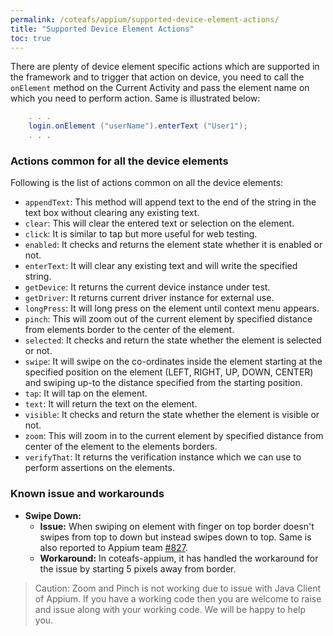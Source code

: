 ```yaml
---
permalink: /coteafs/appium/supported-device-element-actions/
title: "Supported Device Element Actions"
toc: true
---
```


There are plenty of device element specific actions which are supported in the framework and to trigger that action on device, you need to call the `onElement` method on the Current Activity and pass the element name on which you need to perform action. Same is illustrated below:

```java
    . . .
    login.onElement ("userName").enterText ("User1");
    . . .
```
### Actions common for all the device elements

Following is the list of actions common on all the device elements:
* `appendText`: This method will append text to the end of the string in the text box without clearing any existing text.
* `clear`: This will clear the entered text or selection on the element.
* `click`: It is similar to tap but more useful for web testing.
* `enabled`: It checks and returns the element state whether it is enabled or not.
* `enterText`: It will clear any existing text and will write the specified string.
* `getDevice`: It returns the current device instance under test.
* `getDriver`: It returns current driver instance for external use.
* `longPress`: It will long press on the element until context menu appears.
* `pinch`: This will zoom out of the current element by specified distance from elements border to the center of the element.
* `selected`: It checks and return the state whether the element is selected or not.
* `swipe`: It will swipe on the co-ordinates inside the element starting at the specified position on the element (LEFT, RIGHT, UP, DOWN, CENTER) and swiping up-to the distance specified from the starting position.
* `tap`: It will tap on the element.
* `text`: It will return the text on the element.
* `visible`: It checks and return the state whether the element is visible or not.
* `zoom`: This will zoom in to the current element by specified distance from center of the element to the elements borders.
* `verifyThat`: It returns the verification instance which we can use to perform assertions on the elements.

### Known issue and workarounds
* **Swipe Down:**
  * **Issue:** When swiping on element with finger on top border doesn't swipes from top to down but instead swipes down to top. Same is also reported to Appium team [#827](https://github.com/appium/java-client/issues/827).
  * **Workaround:** In coteafs-appium, it has handled the workaround for the issue by starting 5 pixels away from border.

> Caution: Zoom and Pinch is not working due to issue with Java Client of Appium.
> If you have a working code then you are welcome to raise and issue along with your working code.
> We will be happy to help you.
